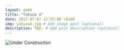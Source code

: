 ```yaml
---
layout: game
title: "Yakuza 4"
date: 2017-07-07 12:55:00 +0300
img: yakuza4.jpg # Add image post (optional)
description: TBD. # Add post description (optional)
---
```

![Under Construction](https://78.media.tumblr.com/6dfcbf9e05d57e3d0e9bb232b30004fa/tumblr_pf27n0jnCn1w050vko1_1280.png)
